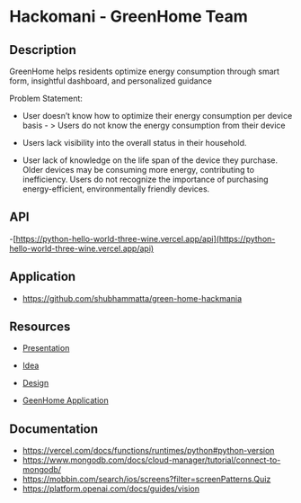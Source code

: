 # Hackomani - GreenHome Team 

## Description

GreenHome helps residents optimize energy consumption through smart form, insightful dashboard, and personalized guidance

Problem Statement:

- User doesn’t know how to optimize their energy consumption per device basis - > Users do not know the energy consumption from their device 

- Users lack visibility into the overall status in their household.

- User lack of knowledge on the life span of the device they purchase. 
Older devices may be consuming more energy, contributing to inefficiency.
Users do not recognize the importance of purchasing energy-efficient, environmentally friendly devices.

## API 

-[https://python-hello-world-three-wine.vercel.app/api](https://python-hello-world-three-wine.vercel.app/api)

## Application 

- https://github.com/shubhammatta/green-home-hackmania

## Resources 

- [Presentation](https://docs.google.com/presentation/d/1z_hEcZwHXhuwq4ZuZQlwpGKfXta3pEbbmNFobI161io/edit?usp=sharing)

- [Idea](https://app.eraser.io/workspace/XFLIP2pJdIzfilM5CLdD)

- [Design](https://www.figma.com/file/Ix96yJvcA17EjtfUOG1E9U/Untitled?type=design&node-id=0-1&mode=design&t=HGHUDPEeDDjd0U36-0)

- [GeenHome Application]()

## Documentation 

- https://vercel.com/docs/functions/runtimes/python#python-version
- https://www.mongodb.com/docs/cloud-manager/tutorial/connect-to-mongodb/
- https://mobbin.com/search/ios/screens?filter=screenPatterns.Quiz
- https://platform.openai.com/docs/guides/vision
